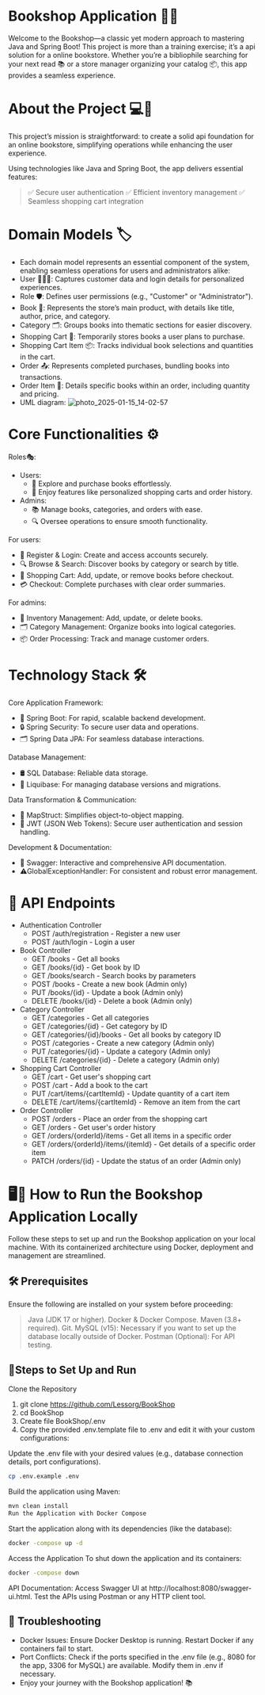 
# Bookshop Application 📘✨

Welcome to the Bookshop—a classic yet modern approach to mastering Java and Spring Boot!
This project is more than a training exercise; it’s a api solution for a online bookstore.
Whether you’re a bibliophile searching for your next read 📚 or a store manager organizing your catalog 📦, this app provides a seamless experience.

# About the Project 💻📖

This project’s mission is straightforward: to create a solid api foundation for an online bookstore,
simplifying operations while enhancing the user experience.

Using technologies like Java and Spring Boot, the app delivers essential features:
>✅ Secure user authentication
>✅ Efficient inventory management
>✅ Seamless shopping cart integration

# Domain Models 🏷️
- Each domain model represents an essential component of the system, enabling seamless operations for users and administrators alike:
- User 🧑‍🤝‍🧑: Captures customer data and login details for personalized experiences.
- Role 🛡️: Defines user permissions (e.g., "Customer" or "Administrator").
- Book 📖: Represents the store’s main product, with details like title, author, price, and category.
- Category 🗂️: Groups books into thematic sections for easier discovery.
- Shopping Cart 🛒: Temporarily stores books a user plans to purchase.
- Shopping Cart Item 📦: Tracks individual book selections and quantities in the cart.
- Order 📤: Represents completed purchases, bundling books into transactions.
- Order Item 📝: Details specific books within an order, including quantity and pricing.
- UML diagram:
![photo_2025-01-15_14-02-57](https://github.com/user-attachments/assets/8ae194ed-fce0-426d-9e1c-850b59096d72)
# Core Functionalities ⚙️
Roles🎭:
- Users:
	- 🛒 Explore and purchase books effortlessly.
	- 📜 Enjoy features like personalized shopping carts and order history.
- Admins:
	- 📚 Manage books, categories, and orders with ease.
	-  🔍 Oversee operations to ensure smooth functionality.

For users: 
- 🔑 Register & Login: Create and access accounts securely.
- 🔍 Browse & Search: Discover books by category or search by title.
- 🛒 Shopping Cart: Add, update, or remove books before checkout.
- 💳 Checkout: Complete purchases with clear order summaries.

For admins:
- 📖 Inventory Management: Add, update, or delete books.
- 🗂️ Category Management: Organize books into logical categories.
- 📦 Order Processing: Track and manage customer orders.

# Technology Stack 🛠️
Core Application Framework:
- 🌱 Spring Boot: For rapid, scalable backend development.
- 🔒 Spring Security: To secure user data and operations.
- 🗂️ Spring Data JPA: For seamless database interactions.

Database Management:
- 🛢️ SQL Database: Reliable data storage.
- 🔄 Liquibase: For managing database versions and migrations.

Data Transformation & Communication:
- 🚀 MapStruct: Simplifies object-to-object mapping.
- 🔑 JWT (JSON Web Tokens): Secure user authentication and session handling.

Development & Documentation:
- 📜 Swagger: Interactive and comprehensive API documentation.
-  ⚠GlobalExceptionHandler: For consistent and robust error management.

# 📝 API Endpoints
- Authentication Controller
	- POST /auth/registration - Register a new user
	- POST /auth/login - Login a user
- Book Controller
	- GET /books - Get all books
	- GET /books/{id} - Get book by ID
	- GET /books/search - Search books by parameters
	- POST /books - Create a new book (Admin only)
	- PUT /books/{id} - Update a book (Admin only)
	- DELETE /books/{id} - Delete a book (Admin only)
- Category Controller
	- GET /categories - Get all categories
	- GET /categories/{id} - Get category by ID
	- GET /categories/{id}/books - Get all books by category ID
	- POST /categories - Create a new category (Admin only)
	- PUT /categories/{id} - Update a category (Admin only)
	- DELETE /categories/{id} - Delete a category (Admin only)
- Shopping Cart Controller
	- GET /cart - Get user's shopping cart
	- POST /cart - Add a book to the cart
	- PUT /cart/items/{cartItemId} - Update quantity of a cart item
	- DELETE /cart/items/{cartItemId} - Remove an item from the cart
- Order Controller
	- POST /orders - Place an order from the shopping cart
	- GET /orders - Get user's order history
	- GET /orders/{orderId}/items - Get all items in a specific order
	- GET /orders/{orderId}/items/{itemId} - Get details of a specific order item
	- PATCH /orders/{id} - Update the status of an order (Admin only)

# 🖥️🐳 How to Run the Bookshop Application Locally
Follow these steps to set up and run the Bookshop application on your local machine. With its containerized architecture using Docker, deployment and management are streamlined.

## 🛠️ Prerequisites
Ensure the following are installed on your system before proceeding:

>Java (JDK 17 or higher).
Docker & Docker Compose.
Maven (3.8+ required).
Git.
MySQL (v15): Necessary if you want to set up the database locally outside of Docker.
Postman (Optional): For API testing.

## 🏃Steps to Set Up and Run
Clone the Repository
1. git clone https://github.com/Lessorg/BookShop
2. cd BookShop  
3. Create file BookShop/.env 
5. Copy the provided .env.template file to .env and edit it with your custom configurations:

Update the .env file with your desired values (e.g., database connection details, port configurations).
```sh
cp .env.example .env  
```
Build the application using Maven:
```sh
mvn clean install  
Run the Application with Docker Compose
```
Start the application along with its dependencies (like the database):
```sh
docker -compose up -d  
```
Access the Application
To shut down the application and its containers:
```sh
docker -compose down  
```
API Documentation: Access Swagger UI at http://localhost:8080/swagger-ui.html.
Test the APIs using Postman or any HTTP client tool.

## 📜 Troubleshooting
- Docker Issues: Ensure Docker Desktop is running. Restart Docker if any containers fail to start.
- Port Conflicts: Check if the ports specified in the .env file (e.g., 8080 for the app, 3306 for MySQL) are available. Modify them in .env if necessary.
- Enjoy your journey with the Bookshop application! 📚

